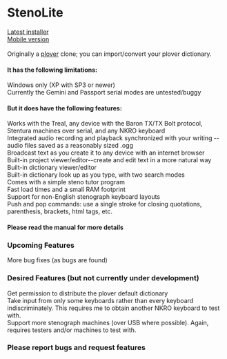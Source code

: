 # StenoLite

<a href="https://github.com/boborama/StenoLite/releases/download/v1.0.3/StenoLiteSetup.msi">Latest installer</a><br>
<a href="https://github.com/boborama/StenoLite/releases/download/v1.0.3/StenoLite102.zip">Mobile version</a><br>
<br>
Originally a <a href="http://github.com/plover/plover">plover</a> clone; you can import/convert your plover dictionary.

#### It has the following limitations:

Windows only (XP with SP3 or newer)<br>
Currently the Gemini and Passport serial modes are untested/buggy

#### But it does have the following features:

Works with the Treal, any device with the Baron TX/TX Bolt protocol, Stentura machines over serial, and any NKRO keyboard<br>
Integrated audio recording and playback synchronized with your writing -- audio files saved as a reasonably sized .ogg<br>
Broadcast text as you create it to any device with an internet browser<br>
Built-in project viewer/editor--create and edit text in a more natural way<br>
Built-in dictionary viewer/editor<br>
Built-in dictionary look up as you type, with two search modes<br>
Comes with a simple steno tutor program<br>
Fast load times and a small RAM footprint<br>
Support for non-English stenograph keyboard layouts<br>
Push and pop commands: use a single stroke for closing quotations, parenthesis, brackets, html tags, etc.

#### Please read the manual for more details


### Upcoming Features

More bug fixes (as bugs are found)<br>

### Desired Features (but not currently under development)

Get permission to distribute the plover default dictionary<br>
Take input from only some keyboards rather than every keyboard indiscriminately.  This requires me to obtain another NKRO keyboard to test with.<br>
Support more stenograph machines (over USB where possible).  Again, requires testers and/or machines to test with.

### Please report bugs and request features